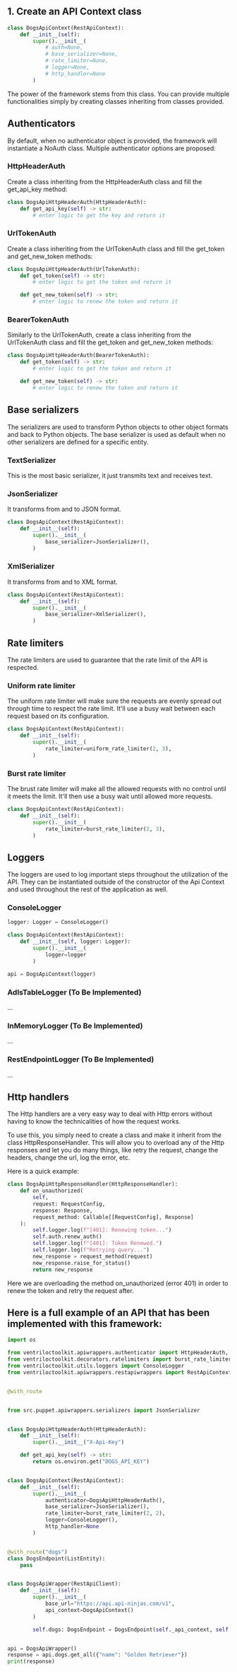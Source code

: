 


## 1. Create an API Context class

```python
class DogsApiContext(RestApiContext):
    def __init__(self):
        super().__init__(
            # auth=None,
            # base_serializer=None,
            # rate_limiter=None,
            # logger=None,
            # http_handler=None
        )
```

The power of the framework stems from this class. You can provide multiple functionalities 
simply by creating classes inheriting from classes provided.


## Authenticators
By default, when no authenticator object is provided, the framework will instantiate a 
NoAuth class. Multiple authenticator options are proposed:

### HttpHeaderAuth
Create a class inheriting from the HttpHeaderAuth class and fill the get_api_key method:
```python
class DogsApiHttpHeaderAuth(HttpHeaderAuth):
    def get_api_key(self) -> str:
        # enter logic to get the key and return it
```

### UrlTokenAuth
Create a class inheriting from the UrlTokenAuth class and fill the get_token and get_new_token methods:

```python
class DogsApiHttpHeaderAuth(UrlTokenAuth):
    def get_token(self) -> str:
        # enter logic to get the token and return it

    def get_new_token(self) -> str:
        # enter logic to renew the token and return it
```

### BearerTokenAuth
Similarly to the UrlTokenAuth, create a class inheriting from the UrlTokenAuth class and fill the
get_token and get_new_token methods:

```python
class DogsApiHttpHeaderAuth(BearerTokenAuth):
    def get_token(self) -> str:
        # enter logic to get the token and return it

    def get_new_token(self) -> str:
        # enter logic to renew the token and return it
```


## Base serializers
The serializers are used to transform Python objects to other object formats and back to
Python objects. The base serializer is used as default when no other serializers are defined
for a specific entity. 

### TextSerializer
This is the most basic serializer, it just transmits text and receives text.

### JsonSerializer
It transforms from and to JSON format.
```python
class DogsApiContext(RestApiContext):
    def __init__(self):
        super().__init__(
            base_serializer=JsonSerializer(),
        )
```
### XmlSerializer
It transforms from and to XML format.
```python
class DogsApiContext(RestApiContext):
    def __init__(self):
        super().__init__(
            base_serializer=XmlSerializer(),
        )
```

## Rate limiters
The rate limiters are used to guarantee that the rate limit of the API is respected.

### Uniform rate limiter
The uniform rate limiter will make sure the requests are evenly spread out through time to respect the rate limit. It'll
use a busy wait between each request based on its configuration.
```python
class DogsApiContext(RestApiContext):
    def __init__(self):
        super().__init__(
            rate_limiter=uniform_rate_limiter(2, 3),
        )

```

### Burst rate limiter
The brust rate limiter will make all the allowed requests with no control until it meets the limit. It'll then use a
busy wait until allowed more requests.
```python
class DogsApiContext(RestApiContext):
    def __init__(self):
        super().__init__(
            rate_limiter=burst_rate_limiter(2, 3),
        )
```


## Loggers
The loggers are used to log important steps throughout the utilization of the API. They can be instantiated outside of the 
constructor of the Api Context and used throughout the rest of the application as well.

### ConsoleLogger
```python
logger: Logger = ConsoleLogger()

class DogsApiContext(RestApiContext):
    def __init__(self, logger: Logger):
        super().__init__(
            logger=logger
        )

api = DogsApiContext(logger)
```

### AdlsTableLogger (To Be Implemented)
...

### InMemoryLogger (To Be Implemented)
...

### RestEndpointLogger (To Be Implemented)
...



## Http handlers
The Http handlers are a very easy way to deal with Http errors without having to know the 
technicalities of how the request works.

To use this, you simply need to create a class and make it inherit from the class HttpResponseHandler.
This will allow you to overload any of the Http responses and let you do many things, like retry the 
request, change the headers, change the url, log the error, etc.

Here is a quick example:
```python
class DogsApiHttpResponseHandler(HttpResponseHandler):
    def on_unauthorized(
        self,
        request: RequestConfig,
        response: Response,
        request_method: Callable[[RequestConfig], Response]
    ):
        self.logger.log(f"[401]: Renewing token...")
        self.auth.renew_auth()
        self.logger.log(f"[401]: Token Renewed.")
        self.logger.log(f"Retrying query...")
        new_response = request_method(request)
        new_response.raise_for_status()
        return new_response
```

Here we are overloading the method on_unauthorized (error 401) in order to renew the token 
and retry the request after.


## Here is a full example of an API that has been implemented with this framework:

```python
import os

from ventriloctoolkit.apiwrappers.authenticator import HttpHeaderAuth, UrlTokenAuth, BearerTokenAuth
from ventriloctoolkit.decorators.ratelimiters import burst_rate_limiter
from ventriloctoolkit.utils.loggers import ConsoleLogger
from ventriloctoolkit.apiwrappers.restapiwrappers import RestApiContext, RestApiClient, ReadMixin, ListEntity,


@with_route


from src.puppet.apiwrappers.serializers import JsonSerializer


class DogsApiHttpHeaderAuth(HttpHeaderAuth):
    def __init__(self):
        super().__init__("X-Api-Key")

    def get_api_key(self) -> str:
        return os.environ.get("DOGS_API_KEY")


class DogsApiContext(RestApiContext):
    def __init__(self):
        super().__init__(
            authenticator=DogsApiHttpHeaderAuth(),
            base_serializer=JsonSerializer(),
            rate_limiter=burst_rate_limiter(2, 2),
            logger=ConsoleLogger(),
            http_handler=None
        )


@with_route("dogs")
class DogsEndpoint(ListEntity):
    pass


class DogsApiWrapper(RestApiClient):
    def __init__(self):
        super().__init__(
            base_url="https://api.api-ninjas.com/v1",
            api_context=DogsApiContext()
        )

        self.dogs: DogsEndpoint = DogsEndpoint(self._api_context, self._base_url)


api = DogsApiWrapper()
response = api.dogs.get_all({"name": "Golden Retriever"})
print(response)
```
